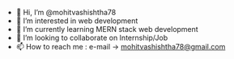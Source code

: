 - 👋 Hi, I’m @mohitvashishtha78
- 👀 I’m interested in web development
- 🌱 I’m currently learning MERN stack web development
- 💞️ I’m looking to collaborate on Internship/Job
- 📫 How to reach me : e-mail -> mohitvashishtha78@gmail.com

<!---
mohitvashishtha78/mohitvashishtha78 is a ✨ special ✨ repository because its `README.md` (this file) appears on your GitHub profile.
You can click the Preview link to take a look at your changes.
--->
